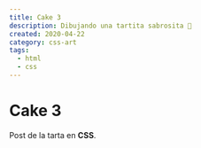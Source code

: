 ```yaml
---
title: Cake 3
description: Dibujando una tartita sabrosita 🎂
created: 2020-04-22
category: css-art
tags:
  - html
  - css
---
```


# Cake 3

Post de la tarta en **CSS**.

